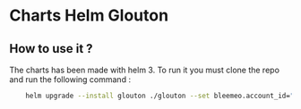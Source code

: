 # Charts Helm Glouton


## How to use it ?

The charts has been made with helm 3. To run it you must clone the repo and run the following command :

```bash
    helm upgrade --install glouton ./glouton --set bleemeo.account_id="<youridhere>" --set bleemeo.registration_key="<yourprivatetokenhere>" --set namespace="default"
